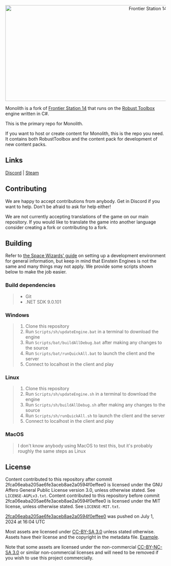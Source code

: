 <p align="center"> <img alt="Frontier Station 14" width="880" height="300" src="https://raw.githubusercontent.com/Monolith-Station/Monolith/89d435f0d2c54c4b0e6c3b1bf4493c9c908a6ac7/Resources/Textures/_Mono/Logo/logo.png?raw=true" /></p>

Monolith is a fork of [Frontier Station 14](https://github.com/new-frontiers-14/frontier-station-14) that runs on the [Robust Toolbox](https://github.com/space-wizards/RobustToolbox) engine written in C#.

This is the primary repo for Monolith.

If you want to host or create content for Monolith, this is the repo you need. It contains both RobustToolbox and the content pack for development of new content packs.

## Links

[Discord](https://discord.gg/mxY4h2JuUw) | [Steam](https://store.steampowered.com/app/1255460/Space_Station_14/)

## Contributing

We are happy to accept contributions from anybody. Get in Discord if you want to help. Don't be afraid to ask for help either!

We are not currently accepting translations of the game on our main repository. If you would like to translate the game into another language consider creating a fork or contributing to a fork.


## Building

Refer to [the Space Wizards' guide](https://docs.spacestation14.com/en/general-development/setup/setting-up-a-development-environment.html) on setting up a development environment for general information, but keep in mind that Einstein Engines is not the same and many things may not apply.
We provide some scripts shown below to make the job easier.

### Build dependencies

> - Git
> - .NET SDK 9.0.101


### Windows

> 1. Clone this repository
> 2. Run `Scripts/sh/updateEngine.bat` in a terminal to download the engine
> 3. Run `Scripts/bat/buildAllDebug.bat` after making any changes to the source
> 4. Run `Scripts/bat/runQuickAll.bat` to launch the client and the server
> 5. Connect to localhost in the client and play

### Linux

> 1. Clone this repository
> 2. Run `Scripts/sh/updateEngine.sh` in a terminal to download the engine
> 3. Run `Scripts/sh/buildAllDebug.sh` after making any changes to the source
> 4. Run `Scripts/sh/runQuickAll.sh` to launch the client and the server
> 5. Connect to localhost in the client and play

### MacOS

> I don't know anybody using MacOS to test this, but it's probably roughly the same steps as Linux

## License

Content contributed to this repository after commit 2fca06eaba205ae6fe3aceb8ae2a0594f0effee0 is licensed under the GNU Affero General Public License version 3.0, unless otherwise stated. See `LICENSE-AGPLv3.txt`.
Content contributed to this repository before commit 2fca06eaba205ae6fe3aceb8ae2a0594f0effee0 is licensed under the MIT license, unless otherwise stated. See `LICENSE-MIT.txt`.

[2fca06eaba205ae6fe3aceb8ae2a0594f0effee0](https://github.com/new-frontiers-14/frontier-station-14/commit/2fca06eaba205ae6fe3aceb8ae2a0594f0effee0) was pushed on July 1, 2024 at 16:04 UTC

Most assets are licensed under [CC-BY-SA 3.0](https://creativecommons.org/licenses/by-sa/3.0/) unless stated otherwise. Assets have their license and the copyright in the metadata file. [Example](https://github.com/space-wizards/space-station-14/blob/master/Resources/Textures/Objects/Tools/crowbar.rsi/meta.json).

Note that some assets are licensed under the non-commercial [CC-BY-NC-SA 3.0](https://creativecommons.org/licenses/by-nc-sa/3.0/) or similar non-commercial licenses and will need to be removed if you wish to use this project commercially.
